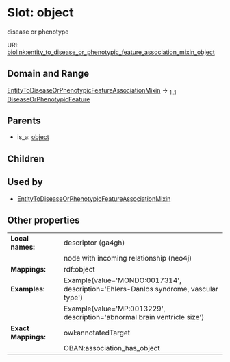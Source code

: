 
# Slot: object


disease or phenotype

URI: [biolink:entity_to_disease_or_phenotypic_feature_association_mixin_object](https://w3id.org/biolink/entity_to_disease_or_phenotypic_feature_association_mixin_object)


## Domain and Range

[EntityToDiseaseOrPhenotypicFeatureAssociationMixin](EntityToDiseaseOrPhenotypicFeatureAssociationMixin.md) &#8594;  <sub>1..1</sub> [DiseaseOrPhenotypicFeature](DiseaseOrPhenotypicFeature.md)

## Parents

 *  is_a: [object](object.md)

## Children


## Used by

 * [EntityToDiseaseOrPhenotypicFeatureAssociationMixin](EntityToDiseaseOrPhenotypicFeatureAssociationMixin.md)

## Other properties

|  |  |  |
| --- | --- | --- |
| **Local names:** | | descriptor (ga4gh) |
|  | | node with incoming relationship (neo4j) |
| **Mappings:** | | rdf:object |
| **Examples:** | | Example(value='MONDO:0017314', description='Ehlers-Danlos syndrome, vascular type') |
|  | | Example(value='MP:0013229', description='abnormal brain ventricle size') |
| **Exact Mappings:** | | owl:annotatedTarget |
|  | | OBAN:association_has_object |

